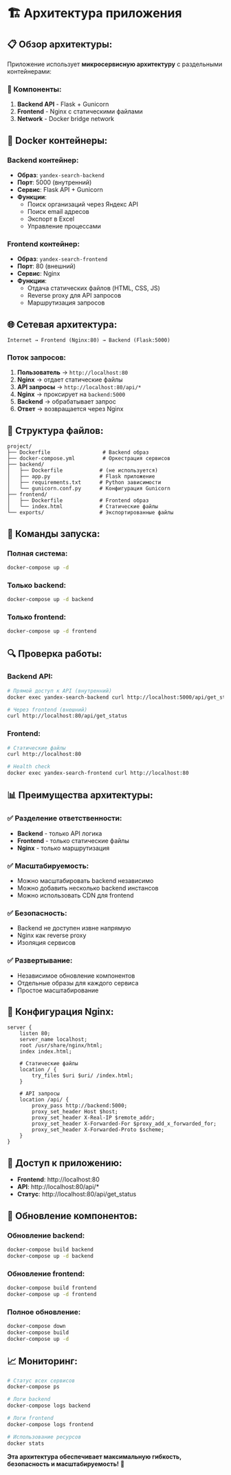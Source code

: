 # 🏗️ Архитектура приложения

## 📋 **Обзор архитектуры:**

Приложение использует **микросервисную архитектуру** с раздельными контейнерами:

### **🔧 Компоненты:**

1. **Backend API** - Flask + Gunicorn
2. **Frontend** - Nginx с статическими файлами
3. **Network** - Docker bridge network

## 🐳 **Docker контейнеры:**

### **Backend контейнер:**
- **Образ**: `yandex-search-backend`
- **Порт**: 5000 (внутренний)
- **Сервис**: Flask API + Gunicorn
- **Функции**:
  - Поиск организаций через Яндекс API
  - Поиск email адресов
  - Экспорт в Excel
  - Управление процессами

### **Frontend контейнер:**
- **Образ**: `yandex-search-frontend`
- **Порт**: 80 (внешний)
- **Сервис**: Nginx
- **Функции**:
  - Отдача статических файлов (HTML, CSS, JS)
  - Reverse proxy для API запросов
  - Маршрутизация запросов

## 🌐 **Сетевая архитектура:**

```
Internet → Frontend (Nginx:80) → Backend (Flask:5000)
```

### **Поток запросов:**
1. **Пользователь** → `http://localhost:80`
2. **Nginx** → отдает статические файлы
3. **API запросы** → `http://localhost:80/api/*`
4. **Nginx** → проксирует на `backend:5000`
5. **Backend** → обрабатывает запрос
6. **Ответ** → возвращается через Nginx

## 📁 **Структура файлов:**

```
project/
├── Dockerfile                 # Backend образ
├── docker-compose.yml         # Оркестрация сервисов
├── backend/
│   ├── Dockerfile            # (не используется)
│   ├── app.py                # Flask приложение
│   ├── requirements.txt      # Python зависимости
│   └── gunicorn.conf.py      # Конфигурация Gunicorn
├── frontend/
│   ├── Dockerfile            # Frontend образ
│   └── index.html            # Статические файлы
└── exports/                  # Экспортированные файлы
```

## 🚀 **Команды запуска:**

### **Полная система:**
```bash
docker-compose up -d
```

### **Только backend:**
```bash
docker-compose up -d backend
```

### **Только frontend:**
```bash
docker-compose up -d frontend
```

## 🔍 **Проверка работы:**

### **Backend API:**
```bash
# Прямой доступ к API (внутренний)
docker exec yandex-search-backend curl http://localhost:5000/api/get_status

# Через frontend (внешний)
curl http://localhost:80/api/get_status
```

### **Frontend:**
```bash
# Статические файлы
curl http://localhost:80

# Health check
docker exec yandex-search-frontend curl http://localhost:80
```

## 📊 **Преимущества архитектуры:**

### **✅ Разделение ответственности:**
- **Backend** - только API логика
- **Frontend** - только статические файлы
- **Nginx** - только маршрутизация

### **✅ Масштабируемость:**
- Можно масштабировать backend независимо
- Можно добавить несколько backend инстансов
- Можно использовать CDN для frontend

### **✅ Безопасность:**
- Backend не доступен извне напрямую
- Nginx как reverse proxy
- Изоляция сервисов

### **✅ Развертывание:**
- Независимое обновление компонентов
- Отдельные образы для каждого сервиса
- Простое масштабирование

## 🔧 **Конфигурация Nginx:**

```nginx
server {
    listen 80;
    server_name localhost;
    root /usr/share/nginx/html;
    index index.html;
    
    # Статические файлы
    location / {
        try_files $uri $uri/ /index.html;
    }
    
    # API запросы
    location /api/ {
        proxy_pass http://backend:5000;
        proxy_set_header Host $host;
        proxy_set_header X-Real-IP $remote_addr;
        proxy_set_header X-Forwarded-For $proxy_add_x_forwarded_for;
        proxy_set_header X-Forwarded-Proto $scheme;
    }
}
```

## 🎯 **Доступ к приложению:**

- **Frontend**: http://localhost:80
- **API**: http://localhost:80/api/*
- **Статус**: http://localhost:80/api/get_status

## 🔄 **Обновление компонентов:**

### **Обновление backend:**
```bash
docker-compose build backend
docker-compose up -d backend
```

### **Обновление frontend:**
```bash
docker-compose build frontend
docker-compose up -d frontend
```

### **Полное обновление:**
```bash
docker-compose down
docker-compose build
docker-compose up -d
```

## 📈 **Мониторинг:**

```bash
# Статус всех сервисов
docker-compose ps

# Логи backend
docker-compose logs backend

# Логи frontend
docker-compose logs frontend

# Использование ресурсов
docker stats
```

**Эта архитектура обеспечивает максимальную гибкость, безопасность и масштабируемость!** 🎉
